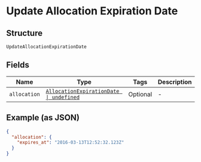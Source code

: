 
# Update Allocation Expiration Date

## Structure

`UpdateAllocationExpirationDate`

## Fields

| Name | Type | Tags | Description |
|  --- | --- | --- | --- |
| `allocation` | [`AllocationExpirationDate \| undefined`](../../doc/models/allocation-expiration-date.md) | Optional | - |

## Example (as JSON)

```json
{
  "allocation": {
    "expires_at": "2016-03-13T12:52:32.123Z"
  }
}
```

